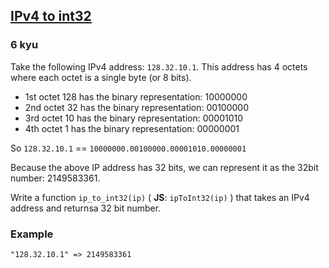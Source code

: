 <h2><a href=https://www.codewars.com/kata/52ea928a1ef5cfec800003ee/train/javascript target="_blank">IPv4 to int32</a></h2><h3>6 kyu</h3><p>Take the following IPv4 address:  <code>128.32.10.1</code>. This address has 4 octets where each octet is a single byte (or 8 bits).</p><ul><li>1st octet 128 has the binary representation: 10000000</li><li>2nd octet 32 has the binary representation: 00100000</li><li>3rd octet 10 has the binary representation: 00001010</li><li>4th octet 1 has the binary representation: 00000001</li></ul><p>So <code>128.32.10.1</code> == <code>10000000.00100000.00001010.00000001</code></p><p>Because the above IP address has 32 bits, we can represent it as the 32bit number: 2149583361.</p><p>Write a function <code>ip_to_int32(ip)</code> ( <strong>JS</strong>: <code>ipToInt32(ip)</code> ) that takes an IPv4 address and returnsa 32 bit number.</p><h3 id="example">Example</h3><pre><code class="language-text">"128.32.10.1" =&gt; 2149583361</code></pre>